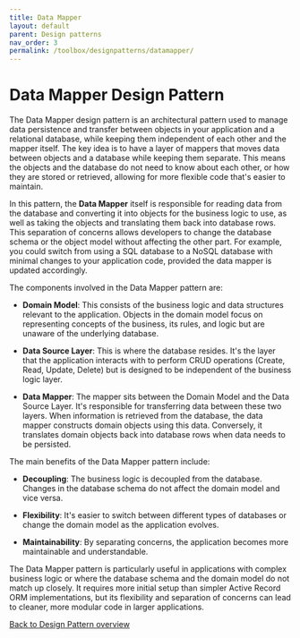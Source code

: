 ```yaml
---
title: Data Mapper
layout: default
parent: Design patterns
nav_order: 3
permalink: /toolbox/designpatterns/datamapper/
---
```


# Data Mapper Design Pattern

The Data Mapper design pattern is an architectural pattern used to manage data persistence and transfer between objects in your application and a relational database, while keeping them independent of each other and the mapper itself. The key idea is to have a layer of mappers that moves data between objects and a database while keeping them separate. This means the objects and the database do not need to know about each other, or how they are stored or retrieved, allowing for more flexible code that's easier to maintain.

In this pattern, the **Data Mapper** itself is responsible for reading data from the database and converting it into objects for the business logic to use, as well as taking the objects and translating them back into database rows. This separation of concerns allows developers to change the database schema or the object model without affecting the other part. For example, you could switch from using a SQL database to a NoSQL database with minimal changes to your application code, provided the data mapper is updated accordingly.

The components involved in the Data Mapper pattern are:

- **Domain Model**: This consists of the business logic and data structures relevant to the application. Objects in the domain model focus on representing concepts of the business, its rules, and logic but are unaware of the underlying database.

- **Data Source Layer**: This is where the database resides. It's the layer that the application interacts with to perform CRUD operations (Create, Read, Update, Delete) but is designed to be independent of the business logic layer.

- **Data Mapper**: The mapper sits between the Domain Model and the Data Source Layer. It's responsible for transferring data between these two layers. When information is retrieved from the database, the data mapper constructs domain objects using this data. Conversely, it translates domain objects back into database rows when data needs to be persisted.

The main benefits of the Data Mapper pattern include:

- **Decoupling**: The business logic is decoupled from the database. Changes in the database schema do not affect the domain model and vice versa.

- **Flexibility**: It's easier to switch between different types of databases or change the domain model as the application evolves.

- **Maintainability**: By separating concerns, the application becomes more maintainable and understandable.

The Data Mapper pattern is particularly useful in applications with complex business logic or where the database schema and the domain model do not match up closely. It requires more initial setup than simpler Active Record ORM implementations, but its flexibility and separation of concerns can lead to cleaner, more modular code in larger applications.

[Back to Design Pattern overview](./README.md)
